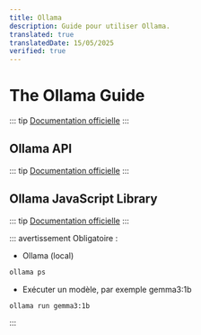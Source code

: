 ```yaml
---
title: Ollama
description: Guide pour utiliser Ollama.
translated: true
translatedDate: 15/05/2025
verified: true
---
```


<script setup lang="ts">
import OllamaBrowser from '../.vitepress/theme/components/OllamaBrowser.vue'
</script>

# The Ollama Guide
::: tip
[Documentation officielle](https://github.com/ollama/ollama)
:::

## Ollama API
::: tip
[Documentation officielle](https://github.com/ollama/ollama/blob/main/docs/api.md)
:::

## Ollama JavaScript Library
::: tip
[Documentation officielle](https://github.com/ollama/ollama-js)
:::

::: avertissement
Obligatoire :

- Ollama (local)
```sh
ollama ps
```
- Exécuter un modèle, par exemple gemma3:1b
```sh
ollama run gemma3:1b
```
:::

<OllamaBrowser />
